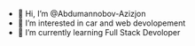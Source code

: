 - 👋 Hi, I’m @Abdumannobov-Azizjon
- 👀 I’m interested in car and web devolopement
- 🌱 I’m currently learning Full Stack Devoloper

